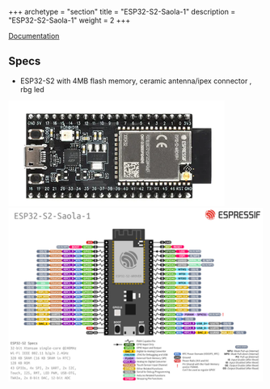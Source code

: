 +++
archetype = "section"
title = "ESP32-S2-Saola-1"
description =  "ESP32-S2-Saola-1"
weight = 2
+++

[Documentation](https://docs.espressif.com/projects/esp-idf/en/latest/esp32s2/hw-reference/esp32s2/user-guide-saola-1-v1.2.html)

## Specs
* ESP32-S2 with 4MB flash memory, ceramic antenna/ipex connector , rbg led


![image](front.png?width=400px)
![image](pinout.jpg?width=400px)

